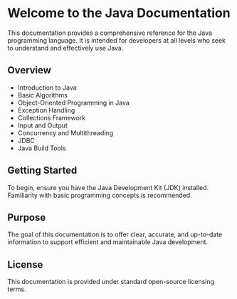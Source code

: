 # Welcome to the Java Documentation

This documentation provides a comprehensive reference for the Java programming language. It is intended for developers at all levels who seek to understand and effectively use Java.

## Overview

- Introduction to Java  
- Basic Algorithms
- Object-Oriented Programming in Java  
- Exception Handling  
- Collections Framework  
- Input and Output  
- Concurrency and Multithreading
- JDBC
- Java Build Tools  

## Getting Started

To begin, ensure you have the Java Development Kit (JDK) installed. Familiarity with basic programming concepts is recommended.

## Purpose

The goal of this documentation is to offer clear, accurate, and up-to-date information to support efficient and maintainable Java development.

## License

This documentation is provided under standard open-source licensing terms.

